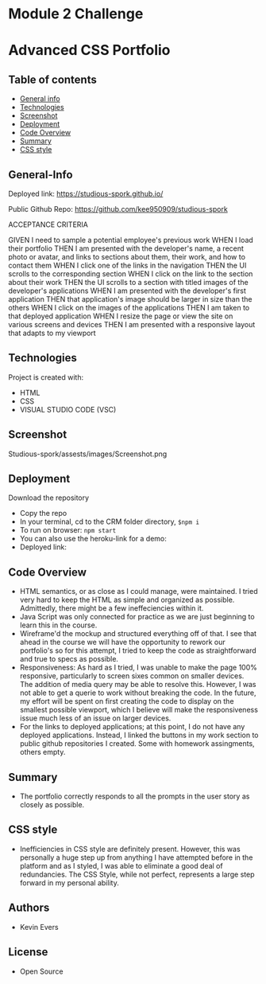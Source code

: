 # Module 2 Challenge

# Advanced CSS Portfolio

## Table of contents

- [General info](#General-Info)
- [Technologies](#Technologies)
- [Screenshot](#Screenshot)
- [Deployment](#Deployment)
- [Code Overview](#Code-Overview)
- [Summary](#Summary)
- [CSS style](#CSS-style)

## General-Info

Deployed link: https://studious-spork.github.io/

Public Github Repo: https://github.com/kee950909/studious-spork

ACCEPTANCE CRITERIA

GIVEN I need to sample a potential employee's previous work 
WHEN I load their portfolio
THEN I am presented with the developer's name, a recent photo or avatar, and links to sections about them, their work, and how to contact them
WHEN I click one of the links in the navigation
THEN the UI scrolls to the corresponding section
WHEN I click on the link to the section about their work
THEN the UI scrolls to a section with titled images of the developer's applications
WHEN I am presented with the developer's first application
THEN that application's image should be larger in size than the others
WHEN I click on the images of the applications
THEN I am taken to that deployed application
WHEN I resize the page or view the site on various screens and devices
THEN I am presented with a responsive layout that adapts to my viewport

## Technologies

Project is created with:

- HTML
- CSS
- VISUAL STUDIO CODE (VSC)

## Screenshot

Studious-spork/assests/images/Screenshot.png

## Deployment

Download the repository

- Copy the repo
- In your terminal, cd to the CRM folder directory, `$npm i`
- To run on browser: `npm start`
- You can also use the heroku-link for a demo:
- Deployed link:

## Code Overview

- HTML semantics, or as close as I could manage, were maintained. I tried very hard to keep the HTML as simple and organized as possible. Admittedly, there might be a few ineffeciencies within it.
- Java Script was only connected for practice as we are just beginning to learn this in the course.
- Wireframe'd the mockup and structured everything off of that. I see that ahead in the course we will have the opportunity to rework our portfolio's so for this attempt, I tried to keep the code as straightforward and true to specs as possible.
- Responsiveness: As hard as I tried, I was unable to make the page 100% responsive, particularly to screen sixes common on smaller devices. The addition of media query may be able to resolve this. However, I was not able to get a querie to work without breaking the code. In the future, my effort will be spent on first creating the code to display on the smallest possible viewport, which I believe will make the responsiveness issue much less of an issue on larger devices.
- For the links to deployed applications; at this point, I do not have any deployed applications. Instead, I linked the buttons in my work section to public github repositories I created. Some with homework assingments, others empty.

## Summary

- The portfolio correctly responds to all the prompts in the user story as closely as possible.

## CSS style

- Inefficiencies in CSS style are definitely present. However, this was personally a huge step up from anything I have attempted before in the platform and as I styled, I was able to eliminate a good deal of redundancies. The CSS Style, while not perfect, represents a large step forward in my personal ability.

## Authors

- Kevin Evers
## License

- Open Source
